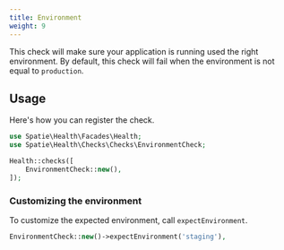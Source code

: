 ```yaml
---
title: Environment
weight: 9
---
```


This check will make sure your application is running used the right environment. By default, this check will fail when the environment is not equal to `production`.

## Usage

Here's how you can register the check.

```php
use Spatie\Health\Facades\Health;
use Spatie\Health\Checks\Checks\EnvironmentCheck;

Health::checks([
    EnvironmentCheck::new(),
]);
```


### Customizing the environment

To customize the expected environment, call `expectEnvironment`.

```php
EnvironmentCheck::new()->expectEnvironment('staging'),
```

